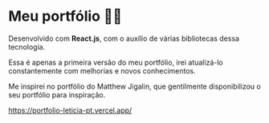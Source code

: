 # Meu portfólio 👩‍💻

Desenvolvido com <b>React.js</b>, com o auxílio de várias bibliotecas dessa tecnologia.

Essa é apenas a primeira versão do meu portfólio, irei atualizá-lo constantemente com melhorias e novos conhecimentos.

Me inspirei no portfólio do Matthew Jigalin, que gentilmente disponibilizou o seu portfólio para inspiração.

https://portfolio-leticia-pt.vercel.app/
